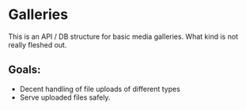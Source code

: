 # Galleries

This is an API / DB structure for basic media galleries.
What kind is not really fleshed out. 

## Goals:

- Decent handling of file uploads of different types
- Serve uploaded files safely.
